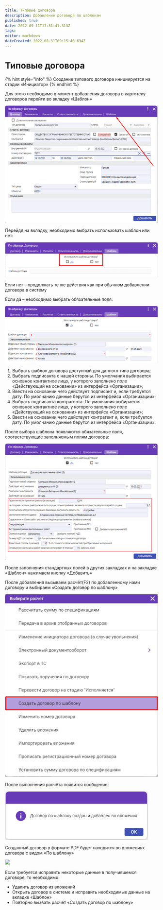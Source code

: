 ```yaml
---
title: Типовые договора
description: Добавление договора по шаблонам
published: true
date: 2022-09-11T17:31:41.313Z
tags: 
editor: markdown
dateCreated: 2022-08-31T09:15:40.634Z
---
```


# Типовые договора

{% hint style="info" %}
Создание типового договора инициируется на стадии «Инициатор»
{% endhint %}

Для этого необходимо в момент добавления договора в картотеку договоров перейти во вкладку «Шаблон»

![](<../../assets/0 (9)1.png>)

Перейдя на вкладку, необходимо выбрать использовать шаблон или нет:

![](<../../assets/1 (39)1.png>)

Если нет – продолжать те же действия как при обычном добавлении договора в систему

Если да – необходимо выбрать обязательные поля:

![](<../../assets/2 (32)1.png>)

1. Выбрать шаблон договора доступный для данного типа договора;
2. Выбрать подписанта с нашей стороны. По умолчания выбирается основное контактное лицо, у которого заполнено поле «Действующий на основании» из интерфейса «Организации»;
3. Ввести на основании чего действует подписант и, если требуется дату. По умолчанию данные берутся из интерфейса «Организации»;
4. Выбрать подписанта контрагента. По умолчания выбирается основное контактное лицо, у которого заполнено поле «Действующий на основании» из интерфейса «Организации»;
5. Ввести на основании чего действует контрагент и, если требуется дату. По умолчанию данные берутся из интерфейса «Организации».

После выбора шаблона появляются обязательные поля, соответствующие заполняемым полям договора:

![](<../../assets/3 (14)1.png>)

После заполнения стандартных полей в других закладках и на закладке «Шаблон» нажимаем кнопку «Добавить»

После добавления вызываем расчёт(F2) по добавленному нами договору и выбираем «Создать договор по шаблону»

![](<../../assets/4 (14)1.png>)

После выполнения расчёта появится сообщение:

![](<../../assets/5 (3)1.png>)

Созданный договор в формате PDF будет находится во вложениях договора с видом «По шаблону»

![](../../assets/6c1.png)

Если требуется исправить некоторые данные в получившемся договоре, то необходимо:

* Удалить договор из вложений
* Открыть договор в системе и исправить необходимые данные на вкладке «Шаблон»
* Повторно вызвать расчёт «Создать договор по шаблону»
